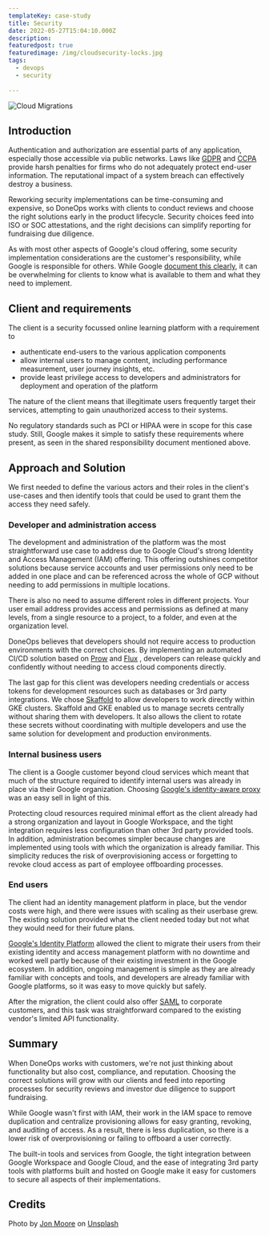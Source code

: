 ```yaml
---
templateKey: case-study
title: Security
date: 2022-05-27T15:04:10.000Z
description: 
featuredpost: true
featuredimage: /img/cloudsecurity-locks.jpg
tags:
  - devops
  - security
  
---
```


![Cloud Migrations](/img/cloudsecurity-locks.jpg)

## Introduction

Authentication and authorization are essential parts of any application, especially those accessible via public networks. Laws like [GDPR](https://gdpr-info.eu/) and [CCPA](https://oag.ca.gov/privacy/ccpa) provide harsh penalties for firms who do not adequately protect end-user information. The reputational impact of a system breach can effectively destroy a business.

Reworking security implementations can be time-consuming and expensive, so DoneOps works with clients to conduct reviews and choose the right solutions early in the product lifecycle. Security choices feed into ISO or SOC attestations, and the right decisions can simplify reporting for fundraising due diligence.

As with most other aspects of Google's cloud offering, some security implementation considerations are the customer's responsibility, while Google is responsible for others. While Google [document this clearly](https://services.google.com/fh/files/misc/gcp_pci_srm__apr_2019.pdf), it can be overwhelming for clients to know what is available to them and what they need to implement.

## Client and requirements

The client is a security focussed online learning platform with a requirement to

* authenticate end-users to the various application components
* allow internal users to manage content, including performance measurement, user journey insights, etc.
* provide least privilege access to developers and administrators for deployment and operation of the platform

The nature of the client means that illegitimate users frequently target their services, attempting to gain unauthorized access to their systems.

No regulatory standards such as PCI or HIPAA were in scope for this case study. Still, Google makes it simple to satisfy these requirements where present, as seen in the shared responsibility document mentioned above.

## Approach and Solution

We first needed to define the various actors and their roles in the client's use-cases and then identify tools that could be used to grant them the access they need safely.

### Developer and administration access

The development and administration of the platform was the most straightforward use case to address due to Google Cloud's strong Identity and Access Management (IAM) offering. This offering outshines competitor solutions because service accounts and user permissions only need to be added in one place and can be referenced across the whole of GCP without needing to add permissions in multiple locations.

There is also no need to assume different roles in different projects. Your user email address provides access and permissions as defined at many levels, from a single resource to a project, to a folder, and even at the organization level.

DoneOps believes that developers should not require access to production environments with the correct choices. By implementing an automated CI/CD solution based on [Prow](​​https://github.com/kubernetes/test-infra/tree/master/prow) and [Flux](​​https://fluxcd.io/) , developers can release quickly and confidently without needing to access cloud components directly.

The last gap for this client was developers needing credentials or access tokens for development resources such as databases or 3rd party integrations. We chose [Skaffold](https://skaffold.dev/) to allow developers to work directly within GKE clusters. Skaffold and GKE enabled us to manage secrets centrally without sharing them with developers. It also allows the client to rotate these secrets without coordinating with multiple developers and use the same solution for development and production environments.

### Internal business users

The client is a Google customer beyond cloud services which meant that much of the structure required to identify internal users was already in place via their Google organization. Choosing [Google's identity-aware proxy](https://cloud.google.com/iap) was an easy sell in light of this.

Protecting cloud resources required minimal effort as the client already had a strong organization and layout in Google Workspace, and the tight integration requires less configuration than other 3rd party provided tools. In addition, administration becomes simpler because changes are implemented using tools with which the organization is already familiar. This simplicity reduces the risk of overprovisioning access or forgetting to revoke cloud access as part of employee offboarding processes.

### End users

The client had an identity management platform in place, but the vendor costs were high, and there were issues with scaling as their userbase grew. The existing solution provided what the client needed today but not what they would need for their future plans.

[Google's Identity Platform](https://cloud.google.com/identity-platform) allowed the client to migrate their users from their existing identity and access management platform with no downtime and worked well partly because of their existing investment in the Google ecosystem. In addition, ongoing management is simple as they are already familiar with concepts and tools, and developers are already familiar with Google platforms, so it was easy to move quickly but safely.

After the migration, the client could also offer [SAML](https://en.wikipedia.org/wiki/Security_Assertion_Markup_Language) to corporate customers, and this task was straightforward compared to the existing vendor's limited API functionality.

## Summary

When DoneOps works with customers, we're not just thinking about functionality but also cost, compliance, and reputation. Choosing the correct solutions will grow with our clients and feed into reporting processes for security reviews and investor due diligence to support fundraising.

While Google wasn't first with IAM, their work in the IAM space to remove duplication and centralize provisioning allows for easy granting, revoking, and auditing of access. As a result, there is less duplication, so there is a lower risk of overprovisioning or failing to offboard a user correctly.

The built-in tools and services from Google, the tight integration between Google Workspace and Google Cloud, and the ease of integrating 3rd party tools with platforms built and hosted on Google make it easy for customers to secure all aspects of their implementations.

## Credits

Photo by [Jon Moore](https://unsplash.com/@thejmoore) on [Unsplash](https://unsplash.com/s/photos/options?utm_source=unsplash&utm_medium=referral&utm_content=creditCopyText)
